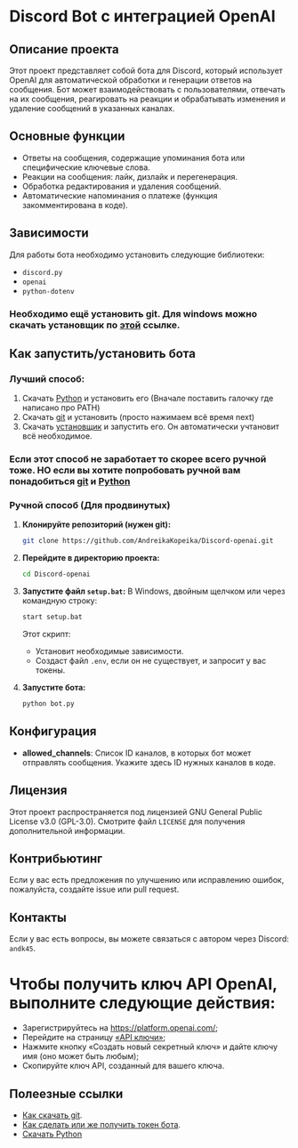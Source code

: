 # Discord Bot с интеграцией OpenAI

## Описание проекта
Этот проект представляет собой бота для Discord, который использует OpenAI для автоматической обработки и генерации ответов на сообщения. Бот может взаимодействовать с пользователями, отвечать на их сообщения, реагировать на реакции и обрабатывать изменения и удаление сообщений в указанных каналах.

## Основные функции
- Ответы на сообщения, содержащие упоминания бота или специфические ключевые слова.
- Реакции на сообщения: лайк, дизлайк и перегенерация.
- Обработка редактирования и удаления сообщений.
- Автоматические напоминания о платеже (функция закомментирована в коде).

## Зависимости
Для работы бота необходимо установить следующие библиотеки:
- `discord.py`
- `openai`
- `python-dotenv`

### Необходимо ещё установить git. Для windows можно скачать установщик по [этой](https://github.com/git-for-windows/git/releases/download/v2.46.0.windows.1/Git-2.46.0-64-bit.exe) ссылке.

## Как запустить/установить бота

### Лучший способ:
1. Скачать [Python](https://www.python.org/ftp/python/3.11.9/python-3.11.9-amd64.exe) и установить его (Вначале поставить галочку где написано про PATH)
2. Скачать [git](https://github.com/git-for-windows/git/releases/download/v2.46.0.windows.1/Git-2.46.0-64-bit.exe) и установить (просто нажимаем всё время next)
3. Скачать [установщик](https://github.com/AndreikaKopeika/Discord-openai/releases/download/installer2.0/auto_setupV2.0.bat) и запустить его. Он автоматически учтановит всё необходимое. 

### Если этот способ не заработает то скорее всего ручной тоже. НО если вы хотите попробовать ручной вам понадобиться [git](https://github.com/git-for-windows/git/releases/download/v2.46.0.windows.1/Git-2.46.0-64-bit.exe) и [Python](https://www.python.org/ftp/python/3.11.9/python-3.11.9-amd64.exe)

### Ручной способ (Для продвинутых)
1. **Клонируйте репозиторий (нужен git):**
   ```bash
   git clone https://github.com/AndreikaKopeika/Discord-openai.git
   ```
2. **Перейдите в директорию проекта:**
   ```bash
   cd Discord-openai
   ```
3. **Запустите файл `setup.bat`:**
   В Windows, двойным щелчком или через командную строку:
   ```bash
   start setup.bat
   ```
   Этот скрипт:
   - Установит необходимые зависимости.
   - Создаст файл `.env`, если он не существует, и запросит у вас токены.

4. **Запустите бота:**
   ```bash
   python bot.py
   ```

## Конфигурация
- **allowed_channels**: Список ID каналов, в которых бот может отправлять сообщения. Укажите здесь ID нужных каналов в коде.

## Лицензия
Этот проект распространяется под лицензией GNU General Public License v3.0 (GPL-3.0). Смотрите файл `LICENSE` для получения дополнительной информации.

## Контрибьютинг
Если у вас есть предложения по улучшению или исправлению ошибок, пожалуйста, создайте issue или pull request.

## Контакты
Если у вас есть вопросы, вы можете связаться с автором через Discord: `andk45`.

# Чтобы получить ключ API OpenAI, выполните следующие действия:

* Зарегистрируйтесь на https://platform.openai.com/;
* Перейдите на страницу [«API ключи»](https://platform.openai.com/settings/profile?tab=api-keys);
* Нажмите кнопку «Создать новый секретный ключ» и дайте ключу имя (оно может быть любым);
* Скопируйте ключ API, созданный для вашего ключа.

## Полеезные ссылки
- [Как скачать git](https://www.youtube.com/watch?v=12BIw4GdGYQ).
- [Как сделать или же получить токен бота](https://www.youtube.com/watch?v=uXl_Pi2tB2o&t=181s).
- [Скачать Python](https://www.python.org/ftp/python/3.11.9/python-3.11.9-amd64.exe)
  
